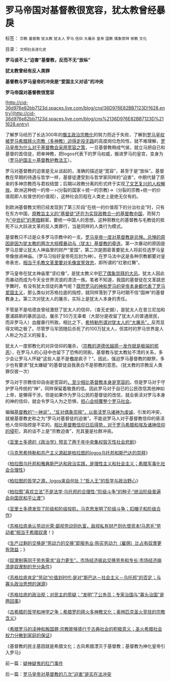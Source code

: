 # 罗马帝国对基督教很宽容，犹太教曾经暴戾

标签： `宗教` `基督教` `犹太教` `犹太人` `罗马` `信仰` `大屠杀` `皇帝` `国教` `偶象崇拜` `邪教` `文化` 

目录： `文明社会进化史`

**罗马谈不上“迫害”基督教，反而不无“放纵”**

**犹太教曾经有反人类罪**

**基督教与罗马皇帝的冲突是“爱国主义对话”的冲突**

**罗马帝国对基督教很宽容**

[http://cid-36d976e82bb7123d.spaces.live.com/blog/cns!36D976E82BB7123D!1628.entry](http://cid-36d976e82bb7123d.spaces.live.com/blog/cns%2136D976E82BB7123D%211628.entry)

了解罗马经历了长达300年的[僭主政治宗教化](../../../2010/6/27/伟大领袖和古色古香的僭主文化.md)的努力而近于失败，了解到[罗马皇权被罗马希腊拜火宗教（多神教）迫得走投无路](../../../2010/8/4/希腊罗马的拜火信仰和奥林匹克圣火.md)的高度岗位危险性，就不难理解，[罗马皇帝为什么对于基督教会采用宽容之策](../../../2010/8/4/宗教能够盛行于古典社会的积极意义.md)，一旦基督教稍成气侯，就立马把自已和基督的首信徒，把单神教，把logos代表下的罗马权威，搬进罗马的皇宫，变身为（[罗马护国主＝基督教护教法王](../../../2010/8/4/基督教为神化皇帝而成罗马国教.md)）。

罗马对基督教的迫害是无从谈起的，准确的描述是“宽容”，甚至于是“放纵”。基督教在早期的待遇与哲学一样，基督徒遭受到与哲学家同样的“迫害”，中期代替了原来的多神宗教而与君权结盟；后期以政教分离的形式终于实现[了文艺复兴的人权解放](../../../2010/6/1/资本积累阻碍工业革命！有大众需求，才有工业革命！.md)。欧洲这种统一的帝－>(分裂的国家＋统一的宗教)->（分裂的宗教+统一的价值观即人权普世的价值观），这种社会历程在人类史上是绝无仅有的。

到欧洲基督教文明已经发现到了第三阶段“在统一的价值观下的分治社会”时，只有在东方中国，[原教旨主义的“基督徒”还在为实现政教合一的基督教中国](../../../2009/11/9/生物学，进化论，基督教和马克思主义.md)，而努力为[“中世纪”的黑暗](../../../2010/5/23/基督教罗马帝国在阿拉伯征服阴影下分裂.md)翻案，要统一中国人的思想。这种邪教化的基督教与毛教徒的抵死不认大跃进文革的反人类罪行，当是同样的人类行为模式。



基督教只不过是众多罗马宗教中的一支。[罗马皇帝一度对基督教是忌惮。忌惮的原因是因为犹太教的两次大规模暴动与（犹太）基督教的牵连](../../../2010/5/21/基督教个人主义价值观简史.md)。第一次暴动的原因是罗马总督让犹太人神庙里的财产“爱国”，第二次是图密善要犹太人将前任选罗马皇帝像放进神庙。（罗马习俗好皇帝死后封为神）。在罗马法中这是各种宗教都要对皇帝表忠，[相当于毛教文革里要对毛像宣誓效忠](../../../2009/6/27/毛泽东思想是党的集体结晶品牌非个人天才.md)，即所谓的“红歌红舞”。

罗马皇帝在犹太神庙里“坚红像”，是犹太教义中[犯了偶象崇拜的大忌](../../../2010/5/23/大敌当前基督教罗马在偶象之争中内战分裂.md)。犹太人因此而暴动而成为今天全世界流浪的漂流一族。笔者不知道，我国的基督徒在文革跳忠字舞时，有没有犹太信徒的勇气呢？[既然罗马的神和罗马的皇帝本身都代表了罗马爱国主义](../../../2010/8/4/希腊罗马的拜火信仰和奥林匹克圣火.md)，那么类似对苏格拉底的指控，就同样落到了罗马时期不信“国神”的基督教身上。第三次对犹太人的屠杀，实际上是犹太人本身的责任。

不管是不是哈德良曾经激怒了犹太人的信仰，（查无史据），是犹太人在昔兰尼加和塞浦路斯的暴民运动，屠杀了50万无辜者（大部分是收留了犹太人的普通居民，而非罗马人）血腥暴行所致。相比之下，[希特勒所谓对犹太人的“大屠杀”，](../../../2009/12/12/德国不需要主动战争，精明的希特勒打了糊涂的帐.md)反而显得文明之极了。尽管罗马军团随后杀死了约100万犹太人，但其时的罗马世界是人人称之为正义的报复。

犹太人一度邪教化的对异信仰的屠杀，（[宗教的道德优越感一发作就是极端的邪恶](../../../2009/6/9/正确处理宗教及唯心信仰和科学实证性的关系.md)），在罗马人的心目中也留下了恐怖的阴影。基督教与犹太教扯不清的关系，多少会让罗马人怀疑“这些人是不是**也**是疯子？”。因此，强迫罗马基督教的献祭，多少也有要求“犹太嫌疑”的基督徒自我表白不是邪教的意思。（犹太教的宗教反人类罪仅彼一次）

罗马对于宗教信仰自由是宽容的[，至少相比基督教本身是宽容的](../../../2010/5/13/Serapis神庙标志埃及文明最后湮灭.md)。但是罗马对于守护罗马传统的“神”，同样保留着敬畏的信。因此罗马对于自已的公民改信其他神如上帝，是懒得干涉。但是如果作为罗马公民的基督徒的改信，就会亵渎对罗马本身的神的信仰，就会令罗马人为之恐惧，[担心会倾覆整个罗马社会](../../../2010/5/17/爱国是民主国家的专利.md)。

偏偏[基督教的“一神说”，“反对偶象崇拜”，以亵渎罗马诸神为虔诚](../../../2010/5/23/大敌当前基督教罗马在偶象之争中内战分裂.md)，引发的冲突，就被基督教史称之为“罗马对基督徒的迫害”。不能说罗马人对于基督教信仰的亵渎他人信仰指控是不实的。[相比基督教信仰日后得势，对于罗马希腊和埃及诸神信仰的侵](../../../2010/5/6/基督教“焚书毁校”的历史文化悲剧.md)犯，真的谈不上是“宗教迫害”，充其量是社群冲突。

《[亚里士多德的《政治学》预言了两千年中央集权毁灭性社会悲剧](../../../2010/7/6/亚里士多德的《政治学》预言了两千年中央集权毁灭性.md)》

《[马克思希特勒和共产主义源起是柏拉图的logos乌托邦和斯巴达的崇拜](../../../2010/7/21/理解民主从批判柏拉图和斯巴达开始.md)》

《[柏拉图乌托邦和雅典斯巴达和政治实践，是理性主义和社会主义；希腊军事化社会合理性](../../../2010/7/21/柏拉图的乌托邦就是社会主义.md)》

《[柏拉图的哲学之源，logos来自何处？“哲人王”的哲学与政治野心](../../../2010/8/2/哲人王的政治野心.md)》

《[柏拉图“喜欢立法”不是法学;乌托邦的合理性;“阶级斗争”的种子;“统治阶级普遍会向国民和平让渡”](../../../2010/8/2/柏拉图乌托邦在历史上的合理性和阶级斗争.md)》

《[亚里士多德发现了阶级和阶级投机，马克思发明了阶级斗争；扣帽子和阶级合作](../../../2010/8/2/亚里士多德发现了阶级和阶级投机，马克思发明阶级斗争.md)》

《[苏格拉底承认劳动光荣;鄙视劳动则仇富，敌视私有财产则仇恨资本!马恩毛“劳动者”相当于希腊奴隶](../../../2010/8/2/苏格拉底的劳动观念；鄙视劳动必定仇富.md)！》

《[生产过剩的交换是“劳动力的交换”即服务业;购买劳动力（雇佣）比占有奴隶更有效益](../../../2010/8/2/生产过剩的社会交换本质上是“劳动力的交换”即服务业.md)；》

《[奴隶制等同于劳务需求“自力更生”，市场经济彼此交换劳务和专长;市场经济崩溃是奴隶制的充分条件](../../../2010/8/3/市场经济崩溃是奴隶制的充分条件.md)》

《[苏格拉底肯定“劳动”价值划时代;是对“斯巴达－社会主义－乌托邦”的否定；与寡头政治思想的渊源](../../../2010/8/3/苏格拉底肯定“劳动”价值是划时代，与寡头的渊源.md)》

《[苏格拉底的政治观；对民主的质疑；“发明”了公务员；专家治国与“寡头治国”是两回事](../../../2010/8/3/苏格拉底质疑民主；发明了公务员.md)》

《[古希腊的哲学和神学之争；希腊罗的拜火多神教文化；奥林匹克圣火竞技的宗教含义](../../../2010/8/4/希腊罗马的拜火信仰和奥林匹克圣火.md)》

《[希腊罗马的渎神和叛国罪;宗教能够盛行于古典社会的积极意义；圣火希腊社会权力分散到家庭的保证](../../../2010/8/4/宗教能够盛行于古典社会的积极意义.md)》

《基督教的民主基因就是希腊文化；古风希腊湮灭于基督教；基督教为神化皇帝引入罗马》

前一篇：[疑神疑鬼的肛门事件](../../../2010/8/4/疑神疑鬼的肛门事件.md)

后一篇：[罗马皇帝对基督教的几次“迫害”是实在法冲突](../../../2010/8/4/罗马皇帝对基督教的几次“迫害”是实在法冲突.md)